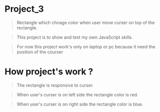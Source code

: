 # Project_3
> Rectangle which chnage color when user move curser on top of the rectangle.

> This project is to show and test my own JavaScript skills.

> For now this project work's only on laptop or pc because it need the position of the courser

# How project's work ?
> The rectangle is responsive to curser.

> When user's curser is on left side the rectangle color is red.

> When user's curser is on right side the rectangle color is blue.

